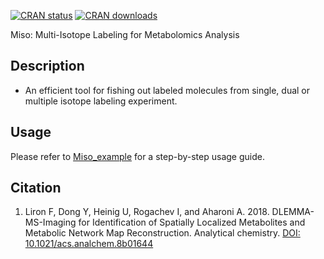 [![CRAN status](http://www.r-pkg.org/badges/version/Miso)](https://cran.r-project.org/package=Miso) 
[![CRAN downloads](http://cranlogs.r-pkg.org/badges/grand-total/Miso)](https://cran.r-project.org/package=Miso)

Miso: Multi-Isotope Labeling for Metabolomics Analysis

## Description

- An efficient tool for fishing out labeled molecules from single, dual or multiple isotope labeling experiment.


## Usage

Please refer to [Miso_example](https://github.com/YonghuiDong/Miso_example) for a step-by-step usage guide.

## Citation

1. Liron F, Dong Y, Heinig U, Rogachev I, and Aharoni A. 2018. DLEMMA-MS-Imaging for Identification of Spatially Localized Metabolites and Metabolic Network Map Reconstruction. Analytical chemistry. [DOI: 10.1021/acs.analchem.8b01644](https://pubs.acs.org/doi/10.1021/acs.analchem.8b01644)
